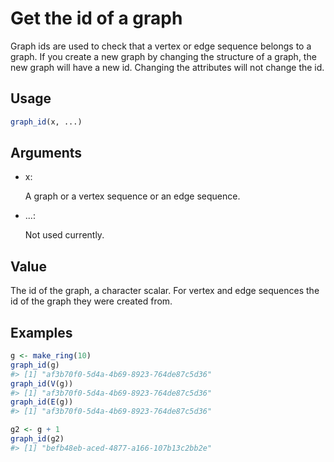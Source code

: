 # Get the id of a graph

Graph ids are used to check that a vertex or edge sequence belongs to a
graph. If you create a new graph by changing the structure of a graph,
the new graph will have a new id. Changing the attributes will not
change the id.

## Usage

``` r
graph_id(x, ...)
```

## Arguments

- x:

  A graph or a vertex sequence or an edge sequence.

- ...:

  Not used currently.

## Value

The id of the graph, a character scalar. For vertex and edge sequences
the id of the graph they were created from.

## Examples

``` r
g <- make_ring(10)
graph_id(g)
#> [1] "af3b70f0-5d4a-4b69-8923-764de87c5d36"
graph_id(V(g))
#> [1] "af3b70f0-5d4a-4b69-8923-764de87c5d36"
graph_id(E(g))
#> [1] "af3b70f0-5d4a-4b69-8923-764de87c5d36"

g2 <- g + 1
graph_id(g2)
#> [1] "befb48eb-aced-4877-a166-107b13c2bb2e"
```
